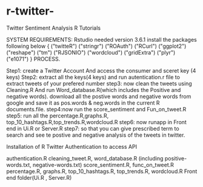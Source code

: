 # r-twitter-
Twitter Sentiment Analysis R Tutorials

SYSTEM REQUIREMENTS: 
Rstudio needed version 3.6.1
install the packages following below
{
  ("twitteR")
  ("stringr")
  ("ROAuth")
  ("RCurl")
  ("ggplot2")
  ("reshape")
  ("tm")
  ("RJSONIO")
  ("wordcloud")
  ("gridExtra")
  ("plyr")
  ("e1071")
}
PROCESS.

Step1: create a Twitter Account And access the consumer and sceret key (4 keys)
Step2: extract all the keys(4 keys) and run autentication.r file to extract tweets of your prefered number
step3: now clean the tweets using Cleaning.R And run Word_database.R(which includes the Positive and negative words). 
download all the postive words and negative words from google and save it as pos.words & neg.words in the current R documents.file. 
step4:now run the score_sentiment and Fun_on_tweet.R
step5: run all the percentage.R,graphs.R, top_10_hashtags.R,top_trends.R,wordcloud.R
step6: now runapp in Front end in Ui.R or Server.R 
step7: so that you can give prescribed term to search and see te postive and negative analysis of the tweets in twitter. 


Installation of R
Twitter Authentication to access API

authentication.R
cleaning_tweet.R, word_database.R (including positive-words.txt, negative-words.txt)
score_sentiment.R, func_on_tweet.R
percentage.R, graphs.R, top_10_hashtags.R, top_trends.R, wordcloud.R
Front end folder(Ui.R , Server.R)
